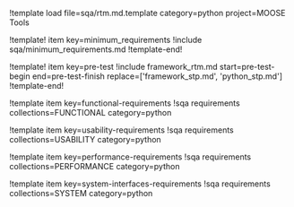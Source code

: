 !template load file=sqa/rtm.md.template category=python project=MOOSE Tools

!template! item key=minimum_requirements
!include sqa/minimum_requirements.md
!template-end!

!template! item key=pre-test
!include framework_rtm.md start=pre-test-begin end=pre-test-finish replace=['framework_stp.md', 'python_stp.md']
!template-end!

!template item key=functional-requirements
!sqa requirements collections=FUNCTIONAL category=python

!template item key=usability-requirements
!sqa requirements collections=USABILITY category=python

!template item key=performance-requirements
!sqa requirements collections=PERFORMANCE category=python

!template item key=system-interfaces-requirements
!sqa requirements collections=SYSTEM category=python
